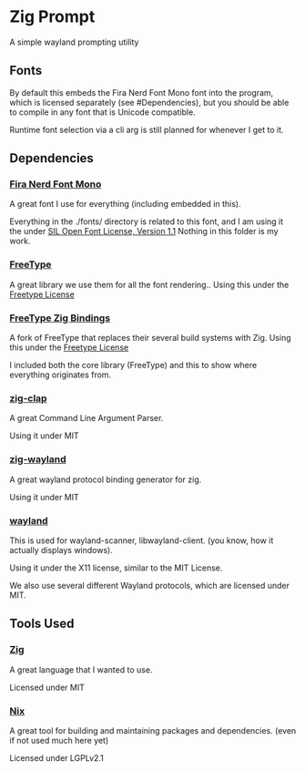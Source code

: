 # Zig Prompt
A simple wayland prompting utility

## Fonts
By default this embeds the Fira Nerd Font Mono font into the program,
which is licensed separately (see #Dependencies), but you should be able to
compile in any font that is Unicode compatible.

Runtime font selection via a cli arg is still planned for whenever I get to it.

## Dependencies
### [Fira Nerd Font Mono](https://www.nerdfonts.com/)
A great font I use for everything (including embedded in this).

Everything in the ./fonts/ directory is related to this font, and I am using it the under [SIL Open Font License, Version 1.1](fonts/LICENSE)
Nothing in this folder is my work.

### [FreeType](https://freetype.org/)
A great library we use them for all the font rendering..
Using this under the [Freetype License](https://freetype.org/license.html)

### [FreeType Zig Bindings](https://github.com/hexops/freetype#e8c5b37f320db03acba410d993441815bc809606)
A fork of FreeType that replaces their several build systems with Zig.
Using this under the [Freetype License](https://freetype.org/license.html)

I included both the core library (FreeType) and this to show where everything originates from.

### [zig-clap](https://github.com/Hejsil/zig-clap/)
A great Command Line Argument Parser.

Using it under MIT

### [zig-wayland](https://codeberg.org/ifreund/zig-wayland)
A great wayland protocol binding generator for zig.

Using it under MIT

### [wayland](https://wayland.freedesktop.org/)
This is used for wayland-scanner, libwayland-client. (you know, how it actually displays windows).

Using it under the X11 license, similar to the MIT License.

We also use several different Wayland protocols, which are licensed under MIT.

## Tools Used
### [Zig](https://ziglang.org/)
A great language that I wanted to use.

Licensed under MIT

### [Nix](https://nixos.org/)
A great tool for building and maintaining packages and dependencies.
(even if not used much here yet)

Licensed under LGPLv2.1

